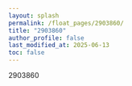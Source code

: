 ```yaml
---
layout: splash
permalink: /float_pages/2903860/
title: "2903860"
author_profile: false
last_modified_at: 2025-06-13
toc: false
---
```

 
2903860
